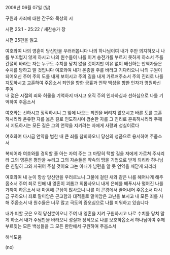 2009년 06월 07일 (일)

구원과 사죄에 대한 간구와 묵상의 시



시편 25:1 - 25:22 / 새찬송가  장


시편 25편을 읽고

여호와여 나의 영혼이 당신만을 우러러봅니다
나의 하나님이여 내가 주만 의지하오니 
나를 부끄럽지 않게 하시고 나의 원수들이 나를 이겨 승전가를 부르지 못하게 하소서
주를 간절히 바라는 자는 누구도 수치를 당치 않을 것이지만 이유 없이 배신하는 반역자들은 수치를 
당하고 말 것입니다
여호와여 내가 온종일 주를 바라고 기다리오니 
나의 구원이 되어오신 주여 주의 도를 내게 보이시고 주의 길을 내게 가르쳐주소서
주의 진리로 나를 지도하시고 교훈하여 주옵소서
죄인을 향한 긍휼과 언약 백성을 향한 인자가 영원하신 주여  
내 젊은 시절의 죄와 허물을 기억하지 마시고 오직 주의 인자하심과 선하심으로 나를 기억하여 주옵소서  

여호와는 선하시고 정직하시니 그 앞에 나오는 죄인을 버리지 않으시고 바른 도를 교훈하시리라
온유한 자를 옳은 길로 인도하시며 겸손한 자를 그 진리로 훈육하시리라
주께서 지도하시는 모든 길은 그의 언약을 지키려는 자에게 사랑과 성실이로다

여호와여 다시금 언약을 범한 내 큰 죄를 참회하오니 당신의 성품으로 용서하여 주옵소서

복되어라 여호와를 경외할 줄 아는 자여 주는 그 마땅히 택할 길을 저에게 가르쳐 주시리라 
그의 영혼은 평안을 누리고 그의 자손들은 약속의 땅을 기업으로 받게 되리라
하나님은 친밀히 그와 사귀어 주실 것이요 그는 아내가 남편을 알 듯 언약을 깨닫게 되리라 

여호와여 내 눈이 항상 당신만을 우러르노니 그물에 걸린 새와 같은 나를 헤어나게 해주옵소서
주여 죄로 인해 내 영혼이 괴롭고 외롭사오니 내게 은혜를 베푸시사 멀어진 나를 가까이 하옵소서 
내 마음에 근심이 많사오니 나를 이 곤경에서 끌어내어 주옵소서
다시금 구하오니 죄로 말미암은 곤고함과 대적들로 말미암은 고난을 보시고 내 모든 죄를 사해 주옵소서
내 원수들은 너무 많고 극도의 증오심으로 나를 미워하고 있습니다

내가 피할 곳은 오직 당신뿐이오니 주여 내 영혼을 지켜 구원하시고 나로 수치를 당치 말게 하소서
내가 주님만을 바라오니 성실과 정직으로 나를 보호하옵소서
하나님이여 주께 부르짖는 모든 백성들을 그 모든 환란에서 구원하여 주옵소서

해석도움





(no)